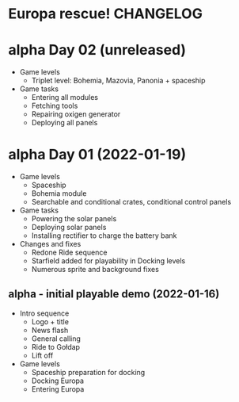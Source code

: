 # Europa rescue! CHANGELOG

# alpha Day 02 (unreleased)

* Game levels
	* Triplet  level: Bohemia, Mazovia, Panonia + spaceship
* Game tasks
	* Entering all modules
	* Fetching tools
	* Repairing oxigen generator
	* Deploying all panels
	
# alpha Day 01 (2022-01-19)

* Game levels
	* Spaceship
	* Bohemia module
	* Searchable and conditional crates, conditional control panels
* Game tasks
	* Powering the solar panels
	* Deploying solar panels
	* Installing rectifier to charge the battery bank
* Changes and fixes
	* Redone Ride sequence
	* Starfield added for playability in Docking levels
	* Numerous sprite and background fixes

## alpha - initial playable demo (2022-01-16)
* Intro sequence
	* Logo + title
	* News flash
	* General calling
	* Ride to Gołdap
	* Lift off
* Game levels
	* Spaceship preparation for docking
	* Docking Europa
	* Entering Europa
	
